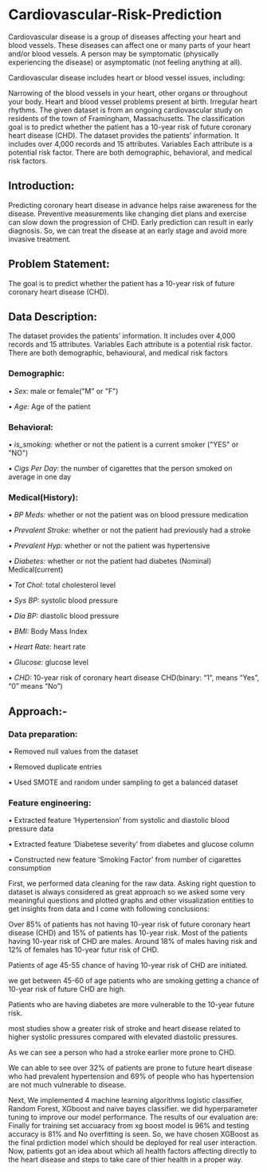 # Cardiovascular-Risk-Prediction

Cardiovascular disease is a group of diseases affecting your heart and blood vessels. These diseases can affect one or many parts of your heart and/or blood vessels. A person may be symptomatic (physically experiencing the disease) or asymptomatic (not feeling anything at all).

Cardiovascular disease includes heart or blood vessel issues, including:

Narrowing of the blood vessels in your heart, other organs or throughout your body.
Heart and blood vessel problems present at birth.
Irregular heart rhythms.
The given dataset is from an ongoing cardiovascular study on residents of the town of Framingham, Massachusetts. The classification goal is to predict whether the patient has a 10-year risk of future coronary heart disease (CHD). The dataset provides the patients’ information. It includes over 4,000 records and 15 attributes. Variables Each attribute is a potential risk factor. There are both demographic, behavioral, and medical risk factors.

## Introduction:

Predicting coronary heart disease in advance helps raise awareness for the disease. Preventive measurements like changing diet plans and exercise can slow down the progression of CHD.
Early prediction can result in early diagnosis. So, we can treat the disease at an early stage and avoid more invasive treatment.


## Problem Statement:
The goal is to predict whether the patient has a 10-year risk of future coronary heart disease (CHD).


## Data Description:
The dataset provides the patients’ information. It includes over 4,000 records and 15 attributes. Variables Each attribute is a potential risk factor. There are both demographic, behavioural, and medical risk factors

### Demographic:
•	*Sex:* male or female("M" or "F")

•	*Age:* Age of the patient

### Behavioral:

•	*is_smoking:* whether or not the patient is a current smoker ("YES" or "NO")

•	*Cigs Per Day:* the number of cigarettes that the person smoked on average in one day

### Medical(History):

•	*BP Meds:* whether or not the patient was on blood pressure medication

•	*Prevalent Stroke:* whether or not the patient had previously had a stroke

•	*Prevalent Hyp:* whether or not the patient was hypertensive

•	*Diabetes:* whether or not the patient had diabetes (Nominal) Medical(current)

•	*Tot Chol:* total cholesterol level

•	*Sys BP:* systolic blood pressure

•	*Dia BP:* diastolic blood pressure

•	*BMI:* Body Mass Index

•	*Heart Rate:* heart rate

•	*Glucose:* glucose level

•	*CHD:* 10-year risk of coronary heart disease CHD(binary: “1”, means “Yes”, “0” means “No”)


## Approach:-
### Data preparation:
•	Removed null values from the dataset

•	Removed duplicate entries

•	Used SMOTE and random under sampling to get a balanced dataset

### Feature engineering:
•	Extracted feature ‘Hypertension’ from systolic and diastolic blood pressure data

•	Extracted feature ‘Diabetese severity’ from diabetes and glucose column

•	Constructed new feature ‘Smoking Factor’ from number of cigarettes consumption


First, we performed data cleaning for the raw data. Asking right question to dataset is always considered as great approach so we asked some very meaningful questions and plotted graphs and other visualization entities to get insights from data and I come with following conclusions:

Over 85% of patients has not having 10-year risk of future coronary heart disease (CHD) and 15% of patients has 10-year risk.
Most of the patients having 10-year risk of CHD are males. Around 18% of males having risk and 12% of females has 10-year futur risk of CHD.

Patients of age 45-55 chance of having 10-year risk of CHD are initiated.

we get between 45-60 of age patients who are smoking getting a chance of 10-year risk of future CHD are high.

Patients who are having diabetes are more vulnerable to the 10-year future risk.

most studies show a greater risk of stroke and heart disease related to higher systolic pressures compared with elevated diastolic pressures.

As we can see a person who had a stroke earlier more prone to CHD.

We can able to see over 32% of patients are prone to future heart disease who had prevalent hypertension and 69% of people who has hypertension are not much vulnerable to disease.

Next, We implemented 4 machine learning algorithms logistic classifier, Random Forest, XGboost and naive bayes classifier. we did hyperparameter tuning to improve our model performance. The results of our evaluation are: Finally for training set accuaracy from xg boost model is 96% and testing accuracy is 81% and No overfitting is seen. So, we have chosen XGBoost as the final prdiction model which should be deployed for real user interaction. Now, patients got an idea about which all health factors affecting directly to the heart disease and steps to take care of thier health in a proper way.
